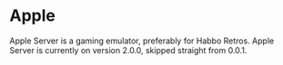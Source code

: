 # Apple
Apple Server is a gaming emulator, preferably for Habbo Retros. Apple Server is currently on version 2.0.0, skipped straight from 0.0.1.
